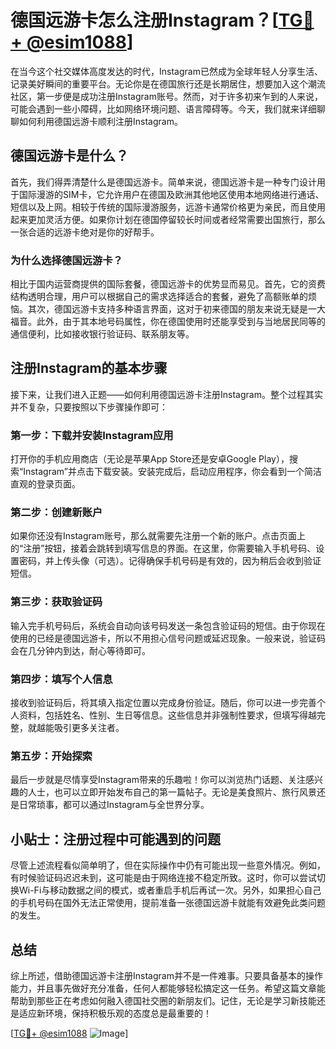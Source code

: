 # 德国远游卡怎么注册Instagram？[[TG💪+ @esim1088](https://t.me/s/esim1088)]

在当今这个社交媒体高度发达的时代，Instagram已然成为全球年轻人分享生活、记录美好瞬间的重要平台。无论你是在德国旅行还是长期居住，想要加入这个潮流社区，第一步便是成功注册Instagram账号。然而，对于许多初来乍到的人来说，可能会遇到一些小障碍，比如网络环境问题、语言障碍等。今天，我们就来详细聊聊如何利用德国远游卡顺利注册Instagram。

## 德国远游卡是什么？

首先，我们得弄清楚什么是德国远游卡。简单来说，德国远游卡是一种专门设计用于国际漫游的SIM卡，它允许用户在德国及欧洲其他地区使用本地网络进行通话、短信以及上网。相较于传统的国际漫游服务，远游卡通常价格更为亲民，而且使用起来更加灵活方便。如果你计划在德国停留较长时间或者经常需要出国旅行，那么一张合适的远游卡绝对是你的好帮手。

### 为什么选择德国远游卡？

相比于国内运营商提供的国际套餐，德国远游卡的优势显而易见。首先，它的资费结构透明合理，用户可以根据自己的需求选择适合的套餐，避免了高额账单的烦恼。其次，德国远游卡支持多种语言界面，这对于初来德国的朋友来说无疑是一大福音。此外，由于其本地号码属性，你在德国使用时还能享受到与当地居民同等的通信便利，比如接收银行验证码、联系朋友等。

## 注册Instagram的基本步骤

接下来，让我们进入正题——如何利用德国远游卡注册Instagram。整个过程其实并不复杂，只要按照以下步骤操作即可：

### 第一步：下载并安装Instagram应用

打开你的手机应用商店（无论是苹果App Store还是安卓Google Play），搜索“Instagram”并点击下载安装。安装完成后，启动应用程序，你会看到一个简洁直观的登录页面。

### 第二步：创建新账户

如果你还没有Instagram账号，那么就需要先注册一个新的账户。点击页面上的“注册”按钮，接着会跳转到填写信息的界面。在这里，你需要输入手机号码、设置密码，并上传头像（可选）。记得确保手机号码是有效的，因为稍后会收到验证短信。

### 第三步：获取验证码

输入完手机号码后，系统会自动向该号码发送一条包含验证码的短信。由于你现在使用的已经是德国远游卡，所以不用担心信号问题或延迟现象。一般来说，验证码会在几分钟内到达，耐心等待即可。

### 第四步：填写个人信息

接收到验证码后，将其填入指定位置以完成身份验证。随后，你可以进一步完善个人资料，包括姓名、性别、生日等信息。这些信息并非强制性要求，但填写得越完整，就越能吸引更多关注者。

### 第五步：开始探索

最后一步就是尽情享受Instagram带来的乐趣啦！你可以浏览热门话题、关注感兴趣的人士，也可以立即开始发布自己的第一篇帖子。无论是美食照片、旅行风景还是日常琐事，都可以通过Instagram与全世界分享。

## 小贴士：注册过程中可能遇到的问题

尽管上述流程看似简单明了，但在实际操作中仍有可能出现一些意外情况。例如，有时候验证码迟迟未到，这可能是由于网络连接不稳定所致。这时，你可以尝试切换Wi-Fi与移动数据之间的模式，或者重启手机后再试一次。另外，如果担心自己的手机号码在国外无法正常使用，提前准备一张德国远游卡就能有效避免此类问题的发生。

## 总结

综上所述，借助德国远游卡注册Instagram并不是一件难事。只要具备基本的操作能力，并且事先做好充分准备，任何人都能够轻松搞定这一任务。希望这篇文章能帮助到那些正在考虑如何融入德国社交圈的新朋友们。记住，无论是学习新技能还是适应新环境，保持积极乐观的态度总是最重要的！

[[TG💪+ @esim1088](https://t.me/s/esim1088) ![Image](https://i.postimg.cc/4NQfJmqS/Snipaste-2025-05-13-00-14-12.png)]